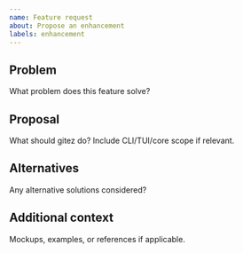 ```yaml
---
name: Feature request
about: Propose an enhancement
labels: enhancement
---
```


## Problem
What problem does this feature solve?

## Proposal
What should gitez do? Include CLI/TUI/core scope if relevant.

## Alternatives
Any alternative solutions considered?

## Additional context
Mockups, examples, or references if applicable.